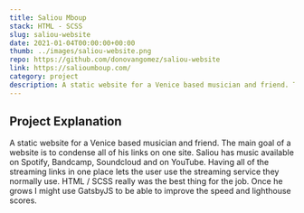 ```yaml
---
title: Saliou Mboup
stack: HTML - SCSS
slug: saliou-website
date: 2021-01-04T00:00:00+00:00
thumb: ../images/saliou-website.png
repo: https://github.com/donovangomez/saliou-website
link: https://salioumboup.com/
category: project
description: A static website for a Venice based musician and friend. The main goal of a website is to condense all of his streaming services on one site. Saliou has music available on Spotify, Bandcamp, Soundcloud and on YouTube.
---
```


## Project Explanation
A static website for a Venice based musician and friend. The main goal of a website is to condense all of his links on one site. Saliou has music available on Spotify, Bandcamp, Soundcloud and on YouTube. Having all of the streaming links in one place lets the user use the streaming service they normally use. HTML / SCSS really was the best thing for the job. Once he grows I might use GatsbyJS to be able to improve the speed and lighthouse scores.